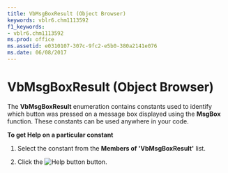 ```yaml
---
title: VbMsgBoxResult (Object Browser)
keywords: vblr6.chm1113592
f1_keywords:
- vblr6.chm1113592
ms.prod: office
ms.assetid: e0310107-307c-9fc2-e5b0-380a2141e076
ms.date: 06/08/2017
---
```



# VbMsgBoxResult (Object Browser)

The  **VbMsgBoxResult** enumeration contains constants used to identify which button was pressed on a message box displayed using the **MsgBox** function. These constants can be used anywhere in your code.

 **To get Help on a particular constant**




1. Select the constant from the  **Members of 'VbMsgBoxResult'** list.
    
2. Click the 
![Help button](images/but_help_ZA01201583.gif) button.
    


